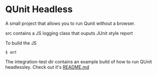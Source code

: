 # QUnit Headless

A small project that allows you to run Qunit without a browser.

src contains a JS logging class that ouputs JUnit style report

To build the JS

    $ ant

The integration-test dir contains an example build of how to run QUnit headlessley. Check out it's [README.md](/integration-test/README.md)